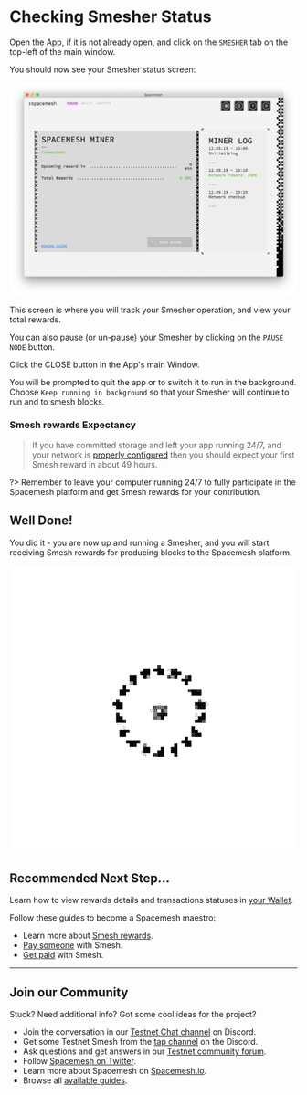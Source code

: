 # Checking Smesher Status

Open the App, if it is not already open, and click on the `SMESHER` tab on the top-left of the main window.

You should now see your Smesher status screen:

![](../images/v1.0/miner_running.png)

This screen is where you will track your Smesher operation, and view your total rewards.

You can also pause (or un-pause) your Smesher by clicking on the `PAUSE NODE` button.


Click the CLOSE button in the App's main Window.

You will be prompted to quit the app or to switch it to run in the background. Choose `Keep running in background` so that your Smesher will continue to run and to smesh blocks.

### Smesh rewards Expectancy

> If you have committed storage and left your app running 24/7, and your network is [properly configured](../netconfig.md) then you should expect your first Smesh reward in about 49 hours.

?> Remember to leave your computer running 24/7 to fully participate in the Spacemesh platform and get Smesh rewards for your contribution.

## Well Done!

You did it - you are now up and running a Smesher, and you will start receiving Smesh rewards for producing blocks to the Spacemesh platform.

![](../images/fireworks.gif)

## Recommended Next Step...

Learn how to view rewards details and transactions statuses in [your Wallet](wallet_logs.md).

Follow these guides to become a Spacemesh maestro:

- Learn more about [Smesh rewards](../rewards.md).
- [Pay someone](send_coin.md) with Smesh.
- [Get paid](get_coin.md) with Smesh.

---
## Join our Community
Stuck? Need additional info? Got some cool ideas for the project?
- Join the conversation in our [Testnet  Chat channel](https://discord.gg/ASpy52C) on Discord.
- Get some Testnet Smesh from the [tap channel](https://discord.gg/ASpy52C) on the Discord.
- Ask questions and get answers in our [Testnet community forum](https://community.spacemesh.io/c/testnet).
- Follow [Spacemesh on Twitter](https://twitter.com/teamspacemesh).
- Learn more about Spacemesh on [Spacemesh.io](https://spacemesh.io).
- Browse all [available guides](../all.md).
